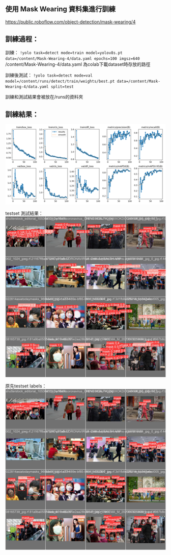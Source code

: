 ## 使用 Mask Wearing 資料集進行訓練
https://public.roboflow.com/object-detection/mask-wearing/4

## 訓練過程：
訓練：
`!yolo task=detect mode=train model=yolov8s.pt data=/content/Mask-Wearing-4/data.yaml epochs=100 imgsz=640`
/content/Mask-Wearing-4/data.yaml 為colab下載dataset時存放的路徑

訓練後測試：
`!yolo task=detect mode=val model=/content/runs/detect/train/weights/best.pt data=/content/Mask-Wearing-4/data.yaml split=test`

訓練和測試結果會被放在/runs的資料夾

## 訓練結果：
![alt text](HW2\runs\detect\train\results.png)

testset 測試結果：
![alt text](HW2\runs\detect\train\val_batch0_pred.jpg)

原先testset labels：
![alt text](HW2\runs\detect\train\val_batch0_labels.jpg)